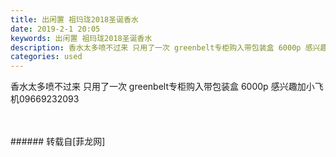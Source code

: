 ```yaml
---
title: 出闲置 祖玛珑2018圣诞香水
date: 2019-2-1 20:05
keywords: 出闲置 祖玛珑2018圣诞香水
description: 香水太多喷不过来 只用了一次 greenbelt专柜购入带包装盒 6000p 感兴趣加小飞机09669232093
categories: used
---
```

<td class="t_f" id="postmessage_2880547">

香水太多喷不过来 只用了一次 greenbelt专柜购入带包装盒 6000p 感兴趣加小飞机09669232093<br/>
<img alt="" border="0" class="zoom" data-cf-modified-07aafc9a4fece68e4e23d046-="" file="http://www.flw.ph/data/appbyme/upload/image/201902/01/m4nIfAMfj06G.jpg" id="aimg_i8VTl" lazyloadthumb="1" onclick="" onmouseover="" src="http://www.flw.ph/data/appbyme/upload/image/201902/01/m4nIfAMfj06G.jpg"/><br/>
<br/>
<img alt="" border="0" class="zoom" data-cf-modified-07aafc9a4fece68e4e23d046-="" file="http://www.flw.ph/data/appbyme/upload/image/201902/01/RIETI2eWvzcC.jpg" id="aimg_bZ5Cy" lazyloadthumb="1" onclick="" onmouseover="" src="http://www.flw.ph/data/appbyme/upload/image/201902/01/RIETI2eWvzcC.jpg"/><br/>
<br/>
</td>
###### 转载自[菲龙网]